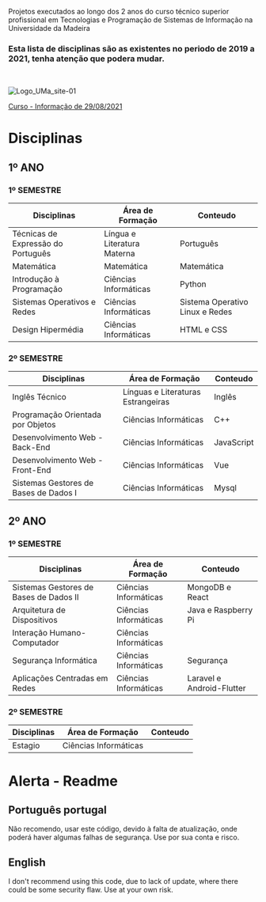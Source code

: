 Projetos executados ao longo dos 2 anos do curso técnico superior profissional em Tecnologias e Programação de Sistemas de Informação na Universidade da Madeira

### Esta lista de disciplinas são as existentes no periodo de 2019 a 2021, tenha atenção que podera mudar.
<br>

![Logo_UMa_site-01](https://user-images.githubusercontent.com/28226571/131232970-acff498b-98c5-4727-af5b-9024f701359d.png)

[Curso - Informação de 29/08/2021](https://www.uma.pt/ensino/ctesp/ctesp-em-tecnologias-e-programacao-de-sistemas-de-informacao/)

# Disciplinas

## 1º ANO

### 1º SEMESTRE

| Disciplinas                        | Área de Formação            | Conteudo                        |
|------------------------------------|-----------------------------|---------------------------------|
| Técnicas de Expressão do Português | Língua e Literatura Materna | Português                       |
| Matemática                         | Matemática                  | Matemática                      |
| Introdução à Programação           | Ciências Informáticas       | Python                          |
| Sistemas Operativos e Redes        | Ciências Informáticas       | Sistema Operativo Linux e Redes |
| Design Hipermédia                  | Ciências Informáticas       | HTML e CSS                      |


### 2º SEMESTRE

| Disciplinas                           | Área de Formação                   | Conteudo   |
|---------------------------------------|------------------------------------|------------|
| Inglês Técnico                        | Línguas e Literaturas Estrangeiras | Inglês     |
| Programação Orientada por Objetos     | Ciências Informáticas              | C++        |
| Desenvolvimento Web - Back-End        | Ciências Informáticas              | JavaScript |
| Desenvolvimento Web - Front-End       | Ciências Informáticas              | Vue        |
| Sistemas Gestores de Bases de Dados I | Ciências Informáticas              | Mysql      |

## 2º ANO

### 1º SEMESTRE

| Disciplinas                            | Área de Formação      | Conteudo                  |
|----------------------------------------|-----------------------|---------------------------|
| Sistemas Gestores de Bases de Dados II | Ciências Informáticas | MongoDB e React           |
| Arquitetura de Dispositivos            | Ciências Informáticas | Java e Raspberry Pi       |
| Interação Humano-Computador            | Ciências Informáticas |                           |
| Segurança Informática                  | Ciências Informáticas | Segurança                 |
| Aplicações Centradas em Redes          | Ciências Informáticas | Laravel e Android-Flutter |

### 2º SEMESTRE
| Disciplinas | Área de Formação      | Conteudo |
|-------------|-----------------------|----------|
| Estagio     | Ciências Informáticas |          |


# Alerta - Readme

## Português portugal
Não recomendo, usar este código, devido à falta de atualização, onde poderá haver algumas falhas de segurança. Use por sua conta e risco.

## English
I don't recommend using this code, due to lack of update, where there could be some security flaw. Use at your own risk.
